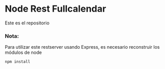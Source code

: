 # Node Rest Fullcalendar
Este es el repositorio

### Nota:
Para utilizar este restserver usando Express, es necesario reconstruir los módulos de node

```
npm install
```
